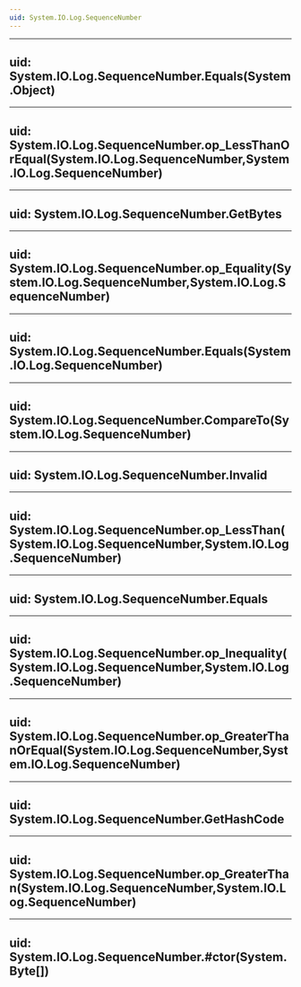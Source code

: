 ```yaml
---
uid: System.IO.Log.SequenceNumber
---
```


---
uid: System.IO.Log.SequenceNumber.Equals(System.Object)
---

---
uid: System.IO.Log.SequenceNumber.op_LessThanOrEqual(System.IO.Log.SequenceNumber,System.IO.Log.SequenceNumber)
---

---
uid: System.IO.Log.SequenceNumber.GetBytes
---

---
uid: System.IO.Log.SequenceNumber.op_Equality(System.IO.Log.SequenceNumber,System.IO.Log.SequenceNumber)
---

---
uid: System.IO.Log.SequenceNumber.Equals(System.IO.Log.SequenceNumber)
---

---
uid: System.IO.Log.SequenceNumber.CompareTo(System.IO.Log.SequenceNumber)
---

---
uid: System.IO.Log.SequenceNumber.Invalid
---

---
uid: System.IO.Log.SequenceNumber.op_LessThan(System.IO.Log.SequenceNumber,System.IO.Log.SequenceNumber)
---

---
uid: System.IO.Log.SequenceNumber.Equals
---

---
uid: System.IO.Log.SequenceNumber.op_Inequality(System.IO.Log.SequenceNumber,System.IO.Log.SequenceNumber)
---

---
uid: System.IO.Log.SequenceNumber.op_GreaterThanOrEqual(System.IO.Log.SequenceNumber,System.IO.Log.SequenceNumber)
---

---
uid: System.IO.Log.SequenceNumber.GetHashCode
---

---
uid: System.IO.Log.SequenceNumber.op_GreaterThan(System.IO.Log.SequenceNumber,System.IO.Log.SequenceNumber)
---

---
uid: System.IO.Log.SequenceNumber.#ctor(System.Byte[])
---
